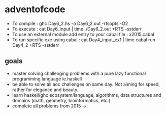 # adventofcode
- To compile : ghc Day6_2.hs -o Day6_2.out -rtsopts -O2
- To execute : cat Day6_input | time ./Day6_2.out +RTS -sstderr
- To use an external module add entry to your cabal file : x2015.cabal
- To run specific exe using cabal : cat Day4_input_ex1 | time cabal run Day4_2 +RTS -sstderr

## goals
- master solving challenging problems with a pure lazy functional programming language ie.haskell
- be able to solve all aoc challenges on same day. Not aiming for speed, rather for elegance and beauty.
- learn haskell/ghc ecosystem/language, algorithms, data structures and domains (math, geometry, bioinformatics, etc.)
- complete all problems from 2015 ->
